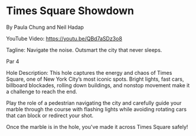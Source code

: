 # Times Square Showdown

By Paula Chung and Neil Hadap

YouTube Video: https://youtu.be/QBd7aSDz3o8

Tagline: Navigate the noise. Outsmart the city that never sleeps.

Par 4

Hole Description: 
This hole captures the energy and chaos of Times Square, one of New York City’s most iconic spots. Bright lights, fast cars, billboard blockades, rolling down buildings, and nonstop movement make it a challenge to reach the end.

Play the role of a pedestrian navigating the city and carefully guide your marble through the course with flashing lights while avoiding rotating cars that can block or redirect your shot.

Once the marble is in the hole, you've made it across Times Square safely!
